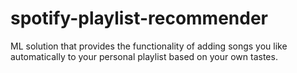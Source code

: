 # spotify-playlist-recommender
ML solution that provides the functionality of adding songs you like automatically to your personal playlist based on your own tastes.
